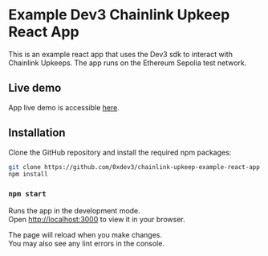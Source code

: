# Example Dev3 Chainlink Upkeep React App

This is an example react app that uses the Dev3 sdk to interact with Chainlink Upkeeps.
The app runs on the Ethereum Sepolia test network.

## Live demo

App live demo is accessible [here](https://chainlink-upkeep-example-react-app-lemon.vercel.app/).

## Installation
Clone the GitHub repository and install the required npm packages:

```bash
git clone https://github.com/0xdev3/chainlink-upkeep-example-react-app
npm install
```

### `npm start`

Runs the app in the development mode.\
Open [http://localhost:3000](http://localhost:3000) to view it in your browser.

The page will reload when you make changes.\
You may also see any lint errors in the console.
